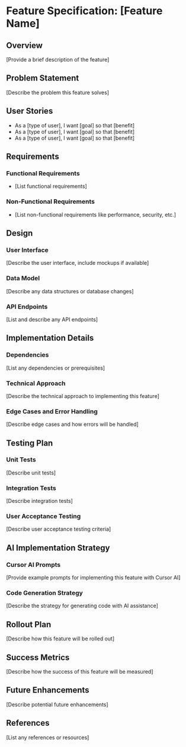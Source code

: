 # Feature Specification: [Feature Name]

## Overview

[Provide a brief description of the feature]

## Problem Statement

[Describe the problem this feature solves]

## User Stories

- As a [type of user], I want [goal] so that [benefit]
- As a [type of user], I want [goal] so that [benefit]
- As a [type of user], I want [goal] so that [benefit]

## Requirements

### Functional Requirements

- [List functional requirements]

### Non-Functional Requirements

- [List non-functional requirements like performance, security, etc.]

## Design

### User Interface

[Describe the user interface, include mockups if available]

### Data Model

[Describe any data structures or database changes]

### API Endpoints

[List and describe any API endpoints]

## Implementation Details

### Dependencies

[List any dependencies or prerequisites]

### Technical Approach

[Describe the technical approach to implementing this feature]

### Edge Cases and Error Handling

[Describe edge cases and how errors will be handled]

## Testing Plan

### Unit Tests

[Describe unit tests]

### Integration Tests

[Describe integration tests]

### User Acceptance Testing

[Describe user acceptance testing criteria]

## AI Implementation Strategy

### Cursor AI Prompts

[Provide example prompts for implementing this feature with Cursor AI]

### Code Generation Strategy

[Describe the strategy for generating code with AI assistance]

## Rollout Plan

[Describe how this feature will be rolled out]

## Success Metrics

[Describe how the success of this feature will be measured]

## Future Enhancements

[Describe potential future enhancements]

## References

[List any references or resources] 